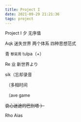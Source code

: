 ```yaml
---
title: Project I
date: 2021-09-29 21:21:36
tags: project
---
```


Project I    夕 无序值

Aqk 迷失世界 两个体系 四种思想范式 

青 `黎吴周`    tulpa（*+*）

Re 业     新世界より

sik（忘却录音

​     （多相时间

​     （ave game

~~哀心迷途的巴别塔 ）~~

Rho Aias

